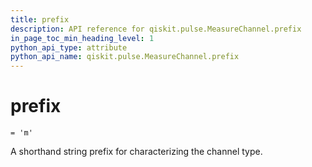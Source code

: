 ```yaml
---
title: prefix
description: API reference for qiskit.pulse.MeasureChannel.prefix
in_page_toc_min_heading_level: 1
python_api_type: attribute
python_api_name: qiskit.pulse.MeasureChannel.prefix
---
```


# prefix

<span id="qiskit.pulse.MeasureChannel.prefix" />

`= 'm'`

A shorthand string prefix for characterizing the channel type.

